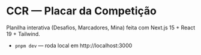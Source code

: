 # CCR — Placar da Competição
Planilha interativa (Desafios, Marcadores, Mina) feita com Next.js 15 + React 19 + Tailwind.
- `pnpm dev` — roda local em http://localhost:3000
